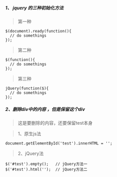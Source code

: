 ##### 1、 jquery 的三种初始化方法

> 第一种
```
$(document).ready(function(){
  // do somethings
});
```
> 第二种
```
$(function(){
  // do somethings
});
```
> 第三种
```
jQuery(function($){
  // do somethings
});
```

##### 2、删除div中的内容 ，但是保留这个div

> <div id="test">这是要删除的内容，还要保留test本身</div>

> 1、原生js法
```
document.getElementById('test').innerHTML = '';
```
> 2、jQuery法
```
$('#test').empty();   // jQuery方法一
$('#test').html('');  // jQuery方法二
```
     
